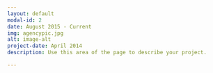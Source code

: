 ```yaml
---
layout: default
modal-id: 2
date: August 2015 - Current
img: agencypic.jpg
alt: image-alt
project-date: April 2014
description: Use this area of the page to describe your project.

---
```

